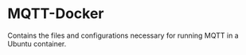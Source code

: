 # MQTT-Docker
Contains the files and configurations necessary for running MQTT in a Ubuntu container.
